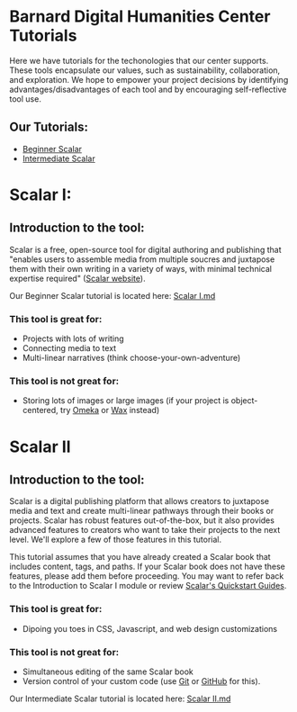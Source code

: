 # Barnard Digital Humanities Center Tutorials

Here we have tutorials for the techonologies that our center supports. These tools encapsulate our values, such as sustainability, collaboration, and exploration. We hope to empower your project decisions by identifying advantages/disadvantages of each tool and by encouraging self-reflective tool use.

## Our Tutorials:
* [Beginner Scalar](#scalar-i)
* [Intermediate Scalar](#scalar-ii)

# Scalar I:
## Introduction to the tool:
Scalar is a free, open-source tool for digital authoring and publishing that "enables users to assemble media from multiple soucres and juxtapose them with their own writing in a variety of ways, with minimal technical expertise required" ([Scalar website](https://scalar.me/anvc/scalar/)).

Our Beginner Scalar tutorial is located here: [Scalar I.md](https://github.com/dhc-barnard/tutorials/blob/master/Scalar%20I.md)

### This tool is great for:
* Projects with lots of writing
* Connecting media to text
* Multi-linear narratives (think choose-your-own-adventure)
### This tool is not great for:
* Storing lots of images or large images (if your project is object-centered, try [Omeka](https://www.omeka.net/) or [Wax](https://minicomp.github.io/wax/) instead)

# Scalar II
## Introduction to the tool:
Scalar is a digital publishing platform that allows creators to juxtapose media and text and create multi-linear pathways through their books or projects. Scalar has robust features out-of-the-box, but it also provides advanced features to creators who want to take their projects to the next level. We'll explore a few of those features in this tutorial.

This tutorial assumes that you have already created a Scalar book that includes content, tags, and paths. If your Scalar book does not have these features, please add them before proceeding. You may want to refer back to the Introduction to Scalar I module or review [Scalar's Quickstart Guides](https://scalar.usc.edu/works/guide2/quickstarts?path=index).

### This tool is great for:
* Dipoing you toes in CSS, Javascript, and web design customizations

### This tool is not great for:
* Simultaneous editing of the same Scalar book
* Version control of your custom code (use [Git](https://git-scm.com/) or [GitHub](https://github.com/) for this).

Our Intermediate Scalar tutorial is located here: [Scalar II.md](https://github.com/dhc-barnard/tutorials/blob/master/Scalar%20II.md)
